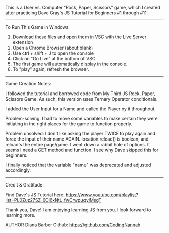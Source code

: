 This is a User vs. Computer "Rock, Paper, Scissors" game, which I created after practicing Dave Gray's JS Tutorial for Beginners #1 through #11.
___________________________________
To Run This Game in Windows:
1. Download these files and open them in VSC with the Live Server extension
2. Open a Chrome Browser (about:blank)
3. Use ctrl + shift + J to open the console
4. Click on "Go Live" at the bottom of VSC
5. The first game will automatically display in the console.
6. To "play" again, refresh the browser.
____________________________________
Game Creation Notes:

I followed the tutorial and borrowed code from My Third JS Rock, Paper, Scissors Game. As such, this version uses Ternary Operator conditionals.

I added the User Input for a Name and called the Player by it throughout. 

Problem-solving: I had to move some variables to make certain they were initiating in the right places for the game to function properly.

Problem unsolved: I don't like asking the player TWICE to play again and force the input of their name AGAIN. location.reload() is boolean, and reload's the entire page/game. I went down a rabbit hole of options. It seems I need a GET method and function. I see why Dave skipped this for beginners.

I finally noticed that the variable "name" was deprecated and adjusted accordingly.
____________________________________
Credit & Gratitude:

Find Dave's JS Tutorial here:
https://www.youtube.com/playlist?list=PL0Zuz27SZ-6Oi6xNtL_fwCrwpuqylMsgT

Thank you, Dave! 
I am enjoying learning JS from you. I look forward to learning more.

AUTHOR Diana Barber Github: https://github.com/CodingNannah